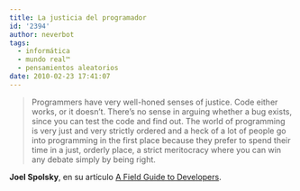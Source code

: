 ```yaml
---
title: La justicia del programador
id: '2394'
author: neverbot
tags:
  - informática
  - mundo real™
  - pensamientos aleatorios
date: 2010-02-23 17:41:07
---
```


> Programmers have very well-honed senses of justice. Code either works, or it doesn’t. There’s no sense in arguing whether a bug exists, since you can test the code and find out. The world of programming is very just and very strictly ordered and a heck of a lot of people go into programming in the first place because they prefer to spend their time in a just, orderly place, a strict meritocracy where you can win any debate simply by being right.

**Joel Spolsky**, en su artículo [A Field Guide to Developers](http://www.joelonsoftware.com/articles/FieldGuidetoDevelopers.html).